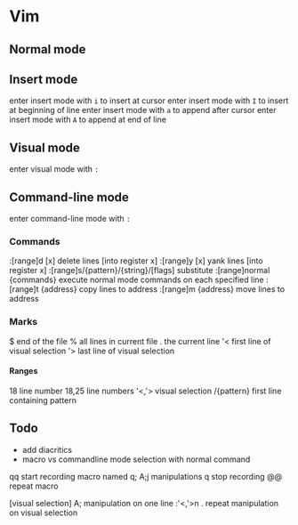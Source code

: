 Vim
===


Normal mode
-----------


Insert mode
-----------
enter insert mode with `i` to insert at cursor
enter insert mode with `I` to insert at beginning of line
enter insert mode with `a` to append after cursor
enter insert mode with `A` to append at end of line


Visual mode
-----------
enter visual mode with `:`


Command-line mode
-----------------
enter command-line mode with `:`

### Commands
:[range]d [x]                             delete lines [into register x]
:[range]y [x]                             yank lines [into register x]
:[range]s/{pattern}/{string}/[flags]      substitute
:[range]normal {commands}                 execute normal mode commands on each specified line
:[range]t {address}                       copy lines to address
:[range]m {address}                       move lines to address


### Marks
$   end of the file
%   all lines in current file
.   the current line
'<  first line of visual selection
'>  last line of visual selection

#### Ranges
18            line number
18,25         line numbers
'<,'>         visual selection
/{pattern}    first line containing pattern


Todo
----
- add diacritics
- macro vs commandline mode selection with normal command

qq          start recording macro named q;
A;<ESC>j    manipulations
q           stop recording
@@          repeat macro

[visual selection]
A;          manipulation on one line
:'<,'>n .   repeat manipulation on visual selection
